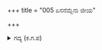 +++
title = "005 ಏನನೆಮ್ಬೆನು ಜೀಯ"

+++

<details><summary>ಗದ್ಯ (ಕ.ಗ.ಪ) </summary>

5. ಶ್ರೀಕೃಷ್ಣನು ತುಂಬಾ ದುಃಖದಿಂದಲೇ ಹೊರಟು ಬಂದನು. ಅವನೊಂದಿಗೆ ಅರಸಿಯರು ದಂಡಿಗೆಗಳನ್ನೇರಿ ಹೊರಟರು. ಜೊತೆಗೆ ಯಾದವ ರಾಜರು ಸೇನಾ ಸಹಿತರಾಗಿ ಪ್ರಯಾಣ ಮಾಡಿ ಪಾಂಡವರಿರುವ ಅರಣ್ಯವನ್ನು ಹೊಕ್ಕರು.
</details>
